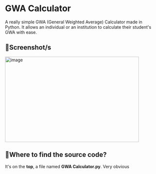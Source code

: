 # **GWA Calculator**
A really simple GWA (General Weighted Average) Calculator made in Python. It allows an individual or an institution to calculate their student's GWA with ease.

## 📸**Screenshot/s**
<img width="440" height="281" alt="image" src="https://github.com/user-attachments/assets/939732e8-3d7b-49d6-b3a6-12a0c997eeee" />

## 🤔**Where to find the source code?**
It's on the **top**, a file named **GWA Calculator.py**. Very obvious

